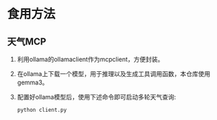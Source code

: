 # 食用方法
## 天气MCP
1. 利用ollama的ollamaclient作为mcpclient，方便封装。
2. 在ollama上下载一个模型，用于推理以及生成工具调用函数，本仓库使用gemma3。
3. 配置好ollama模型后，使用下述命令即可启动多轮天气查询:

    ```python client.py```